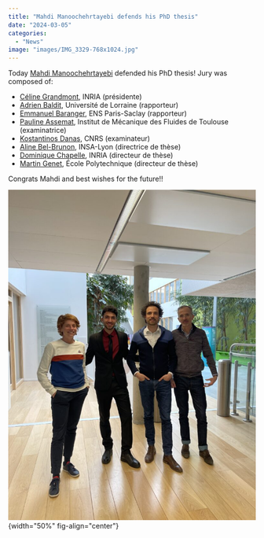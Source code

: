 ```yaml
---
title: "Mahdi Manoochehrtayebi defends his PhD thesis"
date: "2024-03-05"
categories: 
  - "News"
image: "images/IMG_3329-768x1024.jpg"
---
```


Today [Mahdi Manoochehrtayebi](https://m3disim.saclay.inria.fr/people/mahdi-manoochehrtayebi) defended his PhD thesis!
Jury was composed of:

- [Céline Grandmont](https://team.inria.fr/commedia/grandmont), INRIA (présidente)
- [Adrien Baldit](https://lem3.univ-lorraine.fr/fiche-membre/baldit-adrien/), Université de Lorraine (rapporteur)
- [Emmanuel Baranger](https://lmps.ens-paris-saclay.fr/fr/annuaire-des-personnes/emmanuel-baranger-0), ENS Paris-Saclay (rapporteur)
- [Pauline Assemat](https://www.imft.fr/annuaire/assemat-pauline), Institut de Mécanique des Fluides de Toulouse (examinatrice)
- [Kostantinos Danas](https://www.kostasdanas.com), CNRS (examinateur)
- [Aline Bel-Brunon](https://lamcos.insa-lyon.fr/fiche_personnelle.php?p=33&Numpers=616&L=1), INSA-Lyon (directrice de thèse)
- [Dominique Chapelle](https://m3disim.saclay.inria.fr/people/dominique-chapelle), INRIA (directeur de thèse)
- [Martin Genet](https://m3disim.saclay.inria.fr/people/martin-genet), École Polytechnique (directeur de thèse)

Congrats Mahdi and best wishes for the future!!

![](images/IMG_3329-768x1024.jpg){width="50%" fig-align="center"}
